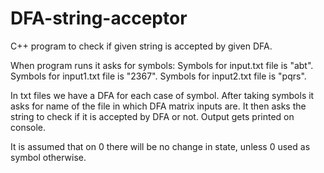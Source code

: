 # DFA-string-acceptor
C++ program to check if given string is accepted by given DFA.

When program runs it asks for symbols:
Symbols for input.txt file is "abt".
Symbols for input1.txt file is "2367".
Symbols for input2.txt file is "pqrs".

In txt files we have a DFA for each case of symbol. After taking symbols it asks for name of the file in which DFA matrix inputs are.
It then asks the string to check if it is accepted by DFA or not.
Output gets printed on console.

It is assumed that on 0 there will be no change in state, unless 0 used as symbol otherwise.

